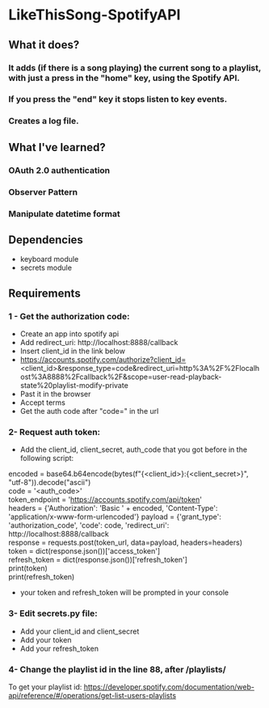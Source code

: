 # LikeThisSong-SpotifyAPI

## What it does?
### It adds (if there is a song playing) the current song to a playlist, with just a press in the "home" key, using the Spotify API.  
### If you press the "end" key it stops listen to key events.
### Creates a log file.
  
## What I've learned?
### OAuth 2.0 authentication
### Observer Pattern
### Manipulate datetime format  

## Dependencies
- keyboard module
- secrets module

## Requirements
### 1 - Get the authorization code:
- Create an app into spotify api  
- Add redirect_uri: http://localhost:8888/callback  
- Insert client_id in the link below  
- https://accounts.spotify.com/authorize?client_id=<client_id>&response_type=code&redirect_uri=http%3A%2F%2Flocalhost%3A8888%2Fcallback%2F&scope=user-read-playback-state%20playlist-modify-private  
- Past it in the browser  
- Accept terms  
- Get the auth code after "code=" in the url  
  
### 2- Request auth token:
- Add the client_id, client_secret, auth_code that you got before in the following script:  
  
encoded = base64.b64encode(bytes(f"{<client_id>}:{<client_secret>}", "utf-8")).decode("ascii")  
code = '<auth_code>'  
token_endpoint = 'https://accounts.spotify.com/api/token'  
headers = {'Authorization': 'Basic ' + encoded, 'Content-Type': 'application/x-www-form-urlencoded'}
payload = {'grant_type': 'authorization_code',
               'code': code,
               'redirect_uri': http://localhost:8888/callback  
response = requests.post(token_url, data=payload, headers=headers)  
token = dict(response.json())['access_token']  
refresh_token = dict(response.json())['refresh_token']  
print(token)  
print(refresh_token)  
  
 - your token and refresh_token will be prompted in your console
   
 ### 3- Edit secrets.py file:
 - Add your client_id and client_secret  
 - Add your token  
 - Add your refresh_token  
   
 ### 4- Change the playlist id in the line 88, after /playlists/  
 To get your playlist id: https://developer.spotify.com/documentation/web-api/reference/#/operations/get-list-users-playlists  
